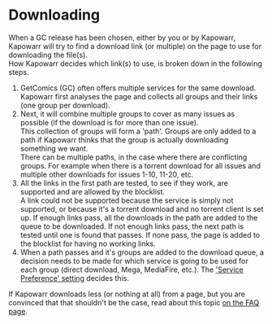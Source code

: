 # Downloading

When a GC release has been chosen, either by you or by Kapowarr, Kapowarr will try to find a download link (or multiple) on the page to use for downloading the file(s).  
How Kapowarr decides which link(s) to use, is broken down in the following steps.

1. GetComics (GC) often offers multiple services for the same download. Kapowarr first analyses the page and collects all groups and their links (one group per download).
2. Next, it will combine multiple groups to cover as many issues as possible (if the download is for more than one issue).  
This collection of groups will form a 'path'. Groups are only added to a path if Kapowarr thinks that the group is actually downloading something we want.  
There can be multiple paths, in the case where there are conflicting groups. For example when there is a torrent download for all issues and multiple other downloads for issues 1-10, 11-20, etc.
3. All the links in the first path are tested, to see if they work, are supported and are allowed by the blocklist.  
A link could not be supported because the service is simply not supported, or because it's a torrent download and no torrent client is set up. If enough links pass, all the downloads in the path are added to the queue to be downloaded. If not enough links pass, the next path is tested until one is found that passes. If none pass, the page is added to the blocklist for having no working links.
4. When a path passes and it's groups are added to the download queue, a decision needs to be made for which service is going to be used for each group (direct download, Mega, MediaFire, etc.). The ['Service Preference' setting](/settings/download#service-preference) decides this.

If Kapowarr downloads less (or nothing at all) from a page, but you are convinced that that shouldn't be the case, read about this topic [on the FAQ page](/other_docs/faq#why-does-kapowarr-not-grab-the-links-from-a-gc-page-even-though-they-work-fine).
